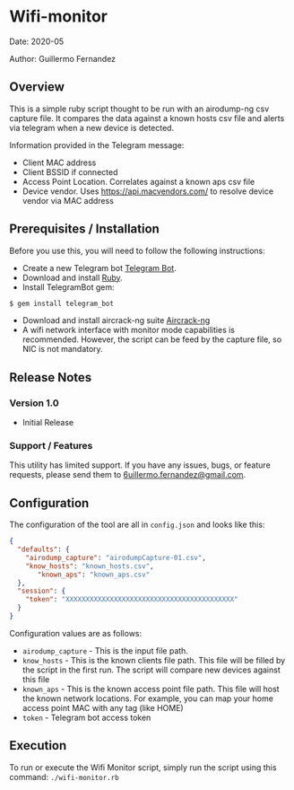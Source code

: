 
# Wifi-monitor

Date: 2020-05

Author: Guillermo Fernandez

## Overview
 
This is a simple ruby script thought to be run with an airodump-ng csv capture file. It compares the data against a known hosts csv file and alerts via telegram when a new device is detected.

Information provided in the Telegram message: 

* Client MAC address
* Client BSSID if connected
* Access Point Location. Correlates against a known aps csv file
* Device vendor. Uses https://api.macvendors.com/ to resolve device vendor via MAC address

## Prerequisites / Installation

Before you use this, you will need to follow the following instructions:

- Create a new Telegram bot [Telegram Bot](https://core.telegram.org/bots).
- Download and install [Ruby](https://www.ruby-lang.org/en/).
- Install TelegramBot gem: 
```bash
$ gem install telegram_bot
```
- Download and install aircrack-ng suite [Aircrack-ng](https://www.aircrack-ng.org/doku.php?id=install_aircrack)
- A wifi network interface with monitor mode capabilities is recommended. However, the script can be feed by the capture file, so NIC is not mandatory.


## Release Notes
 
### Version 1.0

* Initial Release
  
 
### Support / Features
 
This utility has limited support.  If you have any issues, bugs, or feature requests, please send them to <6uillermo.fernandez@gmail.com>.
 
 
## Configuration
 
The configuration of the tool are all in `config.json` and looks like this:

```json
{
  "defaults": {
    "airodump_capture": "airodumpCapture-01.csv",
    "know_hosts": "known_hosts.csv",
	   "known_aps": "known_aps.csv"
  },
  "session": {
    "token": "XXXXXXXXXXXXXXXXXXXXXXXXXXXXXXXXXXXXXXXXXX"
  }
}
```
Configuration values are as follows:

- `airodump_capture` - This is the input file path.
- `know_hosts` - This is the known clients file path. This file will be filled by the script in the first run. The script will compare new devices against this file
- `known_aps` - This is the known access point file path. This file will host the known network locations. For example, you can map your home access point MAC with any tag (like HOME)
- `token` - Telegram bot access token

## Execution


To run or execute the Wifi Monitor script, simply run the script using this command: `./wifi-monitor.rb`


